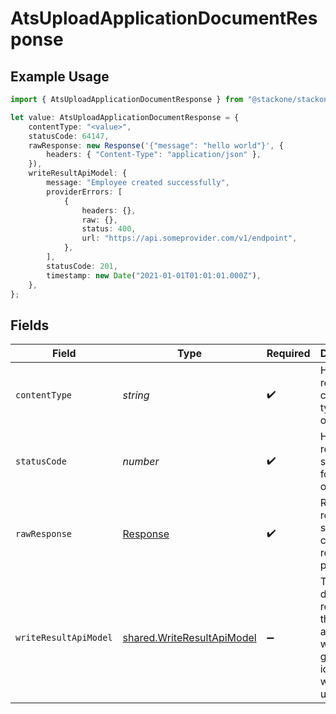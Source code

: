 # AtsUploadApplicationDocumentResponse

## Example Usage

```typescript
import { AtsUploadApplicationDocumentResponse } from "@stackone/stackone-client-ts/sdk/models/operations";

let value: AtsUploadApplicationDocumentResponse = {
    contentType: "<value>",
    statusCode: 64147,
    rawResponse: new Response('{"message": "hello world"}', {
        headers: { "Content-Type": "application/json" },
    }),
    writeResultApiModel: {
        message: "Employee created successfully",
        providerErrors: [
            {
                headers: {},
                raw: {},
                status: 400,
                url: "https://api.someprovider.com/v1/endpoint",
            },
        ],
        statusCode: 201,
        timestamp: new Date("2021-01-01T01:01:01.000Z"),
    },
};
```

## Fields

| Field                                                                           | Type                                                                            | Required                                                                        | Description                                                                     |
| ------------------------------------------------------------------------------- | ------------------------------------------------------------------------------- | ------------------------------------------------------------------------------- | ------------------------------------------------------------------------------- |
| `contentType`                                                                   | *string*                                                                        | :heavy_check_mark:                                                              | HTTP response content type for this operation                                   |
| `statusCode`                                                                    | *number*                                                                        | :heavy_check_mark:                                                              | HTTP response status code for this operation                                    |
| `rawResponse`                                                                   | [Response](https://developer.mozilla.org/en-US/docs/Web/API/Response)           | :heavy_check_mark:                                                              | Raw HTTP response; suitable for custom response parsing                         |
| `writeResultApiModel`                                                           | [shared.WriteResultApiModel](../../../sdk/models/shared/writeresultapimodel.md) | :heavy_minus_sign:                                                              | The document related to the application with the given identifier was uploaded. |